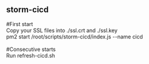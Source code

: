 ## storm-cicd<br>
#First start<br>
Copy your SSL files into ./ssl.crt and ./ssl.key<br>
pm2 start /root/scripts/storm-cicd/index.js --name cicd<br>
<br>
#Consecutive starts<br>
Run refresh-cicd.sh<br>

